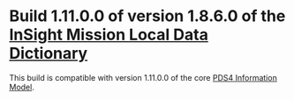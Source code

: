 # Build 1.11.0.0 of version 1.8.6.0 of the [InSight Mission Local Data Dictionary](https://github.com/nasa-pds-data-dictionaries/ldd-insight)

This build is compatible with version 1.11.0.0 of the core [PDS4 Information Model](https://pds.nasa.gov/pds4/doc/im/).

